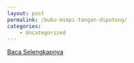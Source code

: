 ```yaml
---
layout: post
permalink: /buku-mimpi-tangan-dipotong/
categories:
    - Uncategorized
---
```


[Baca Selengkapnya](/03)